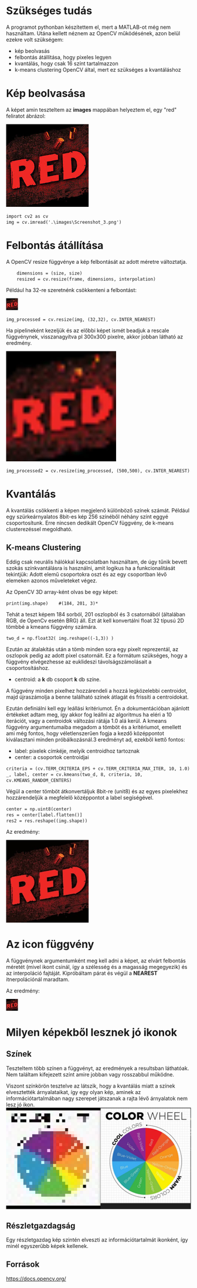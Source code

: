 # Szükséges tudás
A programot pythonban készítettem el, mert a MATLAB-ot még nem használtam.
Utána kellett néznem az OpenCV működésének, azon belül ezekre volt szükségem:
-   kép beolvasás
-   felbontás átállítása, hogy pixeles legyen
-   kvantálás, hogy csak 16 színt tartalmazzon
-   k-means clustering OpenCV által, mert ez szükséges a kvantáláshoz

# Kép beolvasása
A képet amin teszteltem az **images** mappában helyeztem el, egy "red" feliratot ábrázol:

![alt text](red.jpg)
```
import cv2 as cv
img = cv.imread('.\images\Screenshot_3.png')
```

# Felbontás átállítása
A  OpenCV resize függvénye a kép felbontását az adott méretre változtatja.
```
    dimensions = (size, size)
    resized = cv.resize(frame, dimensions, interpolation)
```
Például ha 32-re szeretnénk csökkenteni a felbontást:

![alt text](image-3.png)
```
img_processed = cv.resize(img, (32,32), cv.INTER_NEAREST)
```
Ha pipelineként kezeljük és az előbbi képet ismét beadjuk a rescale függvénynek, visszanagyítva pl 300x300 pixelre, akkor jobban látható az eredmény.

![alt text](image-4.png)
```
img_processed2 = cv.resize(img_processed, (500,500), cv.INTER_NEAREST)
```
# Kvantálás

A kvantálás csökkenti a képen megjelenő különböző színek számát. Például egy szürkeárnyalatos 8bit-es kép 256 színéből néhány színt eggyé csoportosítunk. Erre nincsen dedikált OpenCV függvény, de k-means clusterezéssel megoldható.

## K-means Clustering

Eddig csak neurális hálókkal kapcsolatban használtam, de úgy tűnik bevett szokás színkvantálásra is használni, amit logikus ha a funkcionalitását tekintjük: Adott elemű csoportokra oszt és az egy csoportban lévő elemeken azonos műveleteket végez.

Az OpenCV 3D array-ként olvas be egy képet:
```
print(img.shape)    #(184, 201, 3)*
```
Tehát a teszt képem 184 sorból, 201 oszlopból és 3 csatornából (általában RGB, de OpenCv esetén BRG) áll. Ezt át kell konvertálni float 32 típusú 2D tömbbé a kmeans függvény számára.
```
two_d = np.float32( img.reshape((-1,3)) )
```

Ezután az átalakítás után a tömb minden sora egy pixelt reprezentál, az oszlopok pedig az adott pixel csatornáit. Ez a formátum szükséges, hogy a függvény elvégezhesse az euklideszi távolságszámolásait a csoportosításhoz.

-   centroid: a **k** db csoport **k** db színe.

A függvény minden pixelhez hozzárendeli a hozzá legközelebbi centroidot, majd újraszámolja a benne található színek átlagát és frissíti a centroidokat. 

Ezután definiálni kell egy leállási kritériumot. Én a dokumentációban ajánlott értékeket adtam meg, így akkor fog leállni az algoritmus ha eléri a 10 iterációt, vagy a centroidok változási rátája 1.0 alá kerül.
A kmeans függvény argumentumaiba megadom a tömböt és a kritériumot, emellett ami még fontos, hogy véletlenszerűen fogja a kezdő középpontot kiválasztani minden próbálkozásnál.3 eredményt ad, ezekből kettő fontos:

-   label: pixelek címkéje, melyik centroidhoz tartoznak
-   center: a csoportok centroidjai

```
criteria = (cv.TERM_CRITERIA_EPS + cv.TERM_CRITERIA_MAX_ITER, 10, 1.0)
_, label, center = cv.kmeans(two_d, 8, criteria, 10, cv.KMEANS_RANDOM_CENTERS)
```
Végül a center tömböt átkonvertáljuk 8bit-re (unit8) és az egyes pixelekhez hozzárendeljük a megfelelő középpontot a label segíségével.

```
center = np.uint8(center)
res = center[label.flatten()]
res2 = res.reshape((img.shape))
```
Az eredmény:

![alt text](images/quantized.jpg)

# Az **icon** függvény
A függvénynek argumentumként meg kell adni a képet, az elvárt felbontás méretét (mivel ikont csinál, így a szélesség és a magasság megegyezik) és az interpoláció fajtáját. Kipróbáltam párat és végül a **NEAREST** itnerpolációnál maradtam.

Az eredmény:

![alt text](image-5.png)

# Milyen képekből lesznek jó ikonok

## Színek

Teszteltem több színen a függvényt, az eredmények a resultsban láthatóak. Nem találtam kifejezett színt amire jobban vagy rosszabbul működne.

Viszont színkörön tesztelve az látszik, hogy a kvantálás miatt a színek elvesztették árnyalataikat, így egy olyan kép, aminek az információtartalmában nagy szerepet játszanak a rajta lévő árnyalatok nem lesz jó ikon.
![alt text](image-2.png)

## Részletgazdagság

Egy részletgazdag kép szintén elveszti az információtartalmát ikonként, így minél egyszerűbb képek kellenek.

## Források 
https://docs.opencv.org/


